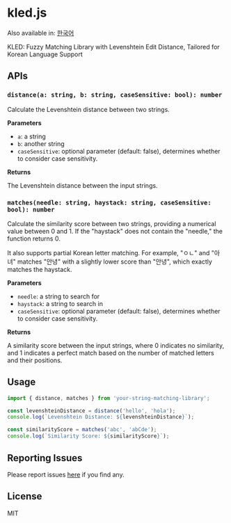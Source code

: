 # kled.js

Also available in: [한국어](./docs/README-ko.md)

KLED: Fuzzy Matching Library with Levenshtein Edit Distance, Tailored for Korean Language Support

## APIs

### `distance(a: string, b: string, caseSensitive: bool): number`

Calculate the Levenshtein distance between two strings.

**Parameters**

- `a`: a string
- `b`: another string
- `caseSensitive`: optional parameter (default: false), determines whether to consider case sensitivity.

**Returns**

The Levenshtein distance between the input strings.

### `matches(needle: string, haystack: string, caseSensitive: bool): number`

Calculate the similarity score between two strings, providing a numerical value between 0 and 1. If the "haystack" does not contain the "needle," the function returns 0.

It also supports partial Korean letter matching. For example, "ㅇㄴ" and "아녀" matches "안녕" with a slightly lower score than "안녕", which exactly matches the haystack.

**Parameters**

- `needle`: a string to search for
- `haystack`: a string to search in
- `caseSensitive`: optional parameter (default: false), determines whether to consider case sensitivity.

**Returns**

A similarity score between the input strings, where 0 indicates no similarity, and 1 indicates a perfect match based on the number of matched letters and their positions.

## Usage


```ts
import { distance, matches } from 'your-string-matching-library';

const levenshteinDistance = distance('hello', 'hola');
console.log(`Levenshtein Distance: ${levenshteinDistance}`);

const similarityScore = matches('abc', 'abCde');
console.log(`Similarity Score: ${similarityScore}`);
```

## Reporting Issues

Please report issues [here](https://github.com/taggon/kled-js) if you find any.

## License

MIT
